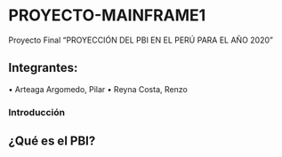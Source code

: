 # PROYECTO-MAINFRAME1
Proyecto Final “PROYECCIÓN DEL PBI EN EL PERÚ PARA EL AÑO 2020”
## Integrantes:
•	Arteaga Argomedo, Pilar
•	Reyna Costa, Renzo
### Introducción 
## ¿Qué es el PBI?
